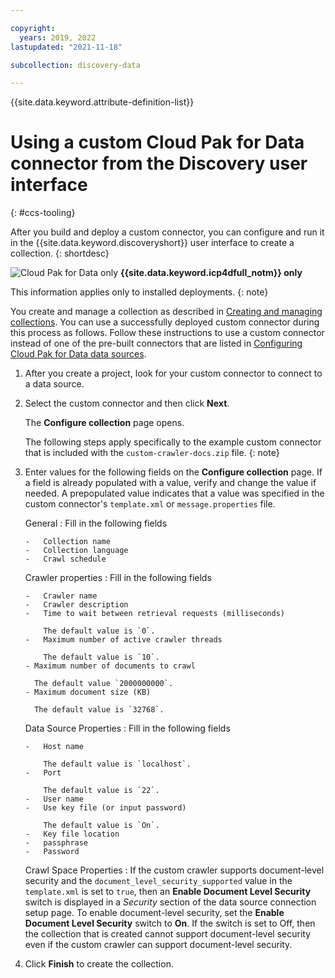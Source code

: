 ```yaml
---

copyright:
  years: 2019, 2022
lastupdated: "2021-11-18"

subcollection: discovery-data

---
```


{{site.data.keyword.attribute-definition-list}}

# Using a custom Cloud Pak for Data connector from the Discovery user interface
{: #ccs-tooling}

After you build and deploy a custom connector, you can configure and run it in the {{site.data.keyword.discoveryshort}} user interface to create a collection.
{: shortdesc}

![Cloud Pak for Data only](images/desktop.png) **{{site.data.keyword.icp4dfull_notm}} only**

This information applies only to installed deployments.
{: note}

You create and manage a collection as described in [Creating and managing collections](/docs/discovery-data?topic=discovery-data-collections). You can use a successfully deployed custom connector during this process as follows. Follow these instructions to use a custom connector instead of one of the pre-built connectors that are listed in [Configuring Cloud Pak for Data data sources](/docs/discovery-data?topic=discovery-data-collection-types).

1.  After you create a project, look for your custom connector to connect to a data source.
1.  Select the custom connector and then click **Next**.

    The **Configure collection** page opens.

    The following steps apply specifically to the example custom connector that is included with the `custom-crawler-docs.zip` file.
    {: note}

1.  Enter values for the following fields on the **Configure collection** page. If a field is already populated with a value, verify and change the value if needed. A prepopulated value indicates that a value was specified in the custom connector's `template.xml` or `message.properties` file.

    General
    :   Fill in the following fields

        -   Collection name
        -   Collection language
        -   Crawl schedule

    Crawler properties
    :   Fill in the following fields

        -   Crawler name
        -   Crawler description
        -   Time to wait between retrieval requests (milliseconds)

            The default value is `0`.
        -   Maximum number of active crawler threads

            The default value is `10`.
        - Maximum number of documents to crawl 

          The default value `2000000000`.
        - Maximum document size (KB)
      
          The default value is `32768`.

    Data Source Properties
    :   Fill in the following fields

        -   Host name
      
            The default value is `localhost`.
        -   Port
      
            The default value is `22`.
        -   User name
        -   Use key file (or input password)
      
            The default value is `On`.
        -   Key file location
        -   passphrase
        -   Password

    Crawl Space Properties
    :   If the custom crawler supports document-level security and the `document_level_security_supported` value in the `template.xml` is set to `true`, then an **Enable Document Level Security** switch is displayed in a *Security* section of the data source connection setup page. To enable document-level security, set the **Enable Document Level Security** switch to **On**. If the switch is set to Off, then the collection that is created cannot support document-level security even if the custom crawler can support document-level security.

1.  Click **Finish** to create the collection.